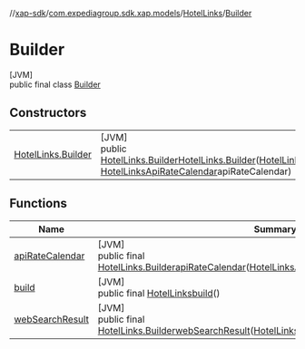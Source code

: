 //[xap-sdk](../../../../index.md)/[com.expediagroup.sdk.xap.models](../../index.md)/[HotelLinks](../index.md)/[Builder](index.md)

# Builder

[JVM]\
public final class [Builder](index.md)

## Constructors

| | |
|---|---|
| [HotelLinks.Builder](-hotel-links.-builder.md) | [JVM]<br>public [HotelLinks.Builder](index.md)[HotelLinks.Builder](-hotel-links.-builder.md)([HotelLinksWebSearchResult](../../-hotel-links-web-search-result/index.md)webSearchResult, [HotelLinksApiRateCalendar](../../-hotel-links-api-rate-calendar/index.md)apiRateCalendar) |

## Functions

| Name | Summary |
|---|---|
| [apiRateCalendar](api-rate-calendar.md) | [JVM]<br>public final [HotelLinks.Builder](index.md)[apiRateCalendar](api-rate-calendar.md)([HotelLinksApiRateCalendar](../../-hotel-links-api-rate-calendar/index.md)apiRateCalendar) |
| [build](build.md) | [JVM]<br>public final [HotelLinks](../index.md)[build](build.md)() |
| [webSearchResult](web-search-result.md) | [JVM]<br>public final [HotelLinks.Builder](index.md)[webSearchResult](web-search-result.md)([HotelLinksWebSearchResult](../../-hotel-links-web-search-result/index.md)webSearchResult) |
